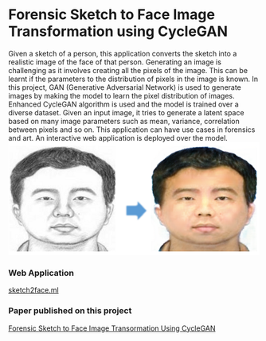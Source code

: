 # Forensic Sketch to Face Image Transformation using CycleGAN
Given a sketch of a person, this application converts the sketch into a realistic image of the face of that person. Generating an image is challenging as it involves creating all the pixels of the image. This can be learnt if the parameters to the distribution of pixels in the image is known. In this project, GAN (Generative Adversarial Network) is used to generate images by making the model to learn the pixel distribution of images. Enhanced CycleGAN algorithm is used and the model is trained over a diverse dataset. Given an input image, it tries to generate a latent space based on many image parameters such as mean, variance, correlation between pixels and so on. This application can have use cases in forensics and art. An interactive web application is deployed over the model.
![Sketch to Face Converted Image](app/public/preview.png)

### Web Application
[sketch2face.ml](https://sketch2face.ml)

### Paper published on this project
[Forensic Sketch to Face Image Transormation Using CycleGAN](https://www.irjet.net/archives/V8/i7/IRJET-V8I7642.pdf)
